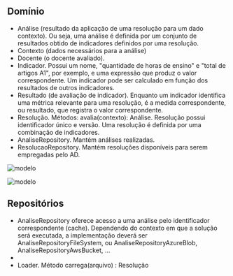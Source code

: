 ## Domínio

- Análise (resultado da aplicação de uma resolução para um dado contexto). Ou seja, uma análise é definida por um conjunto de resultados obtido de indicadores definidos por uma resolução.
- Contexto (dados necessários para a análise)
- Docente (o docente avaliado).
- Indicador. Possui um nome, "quantidade de horas de ensino" e "total de artigos A1", por exemplo, e uma expressão que produz o valor correspondente. Um indicador pode ser calculado em função dos resultados de outros indicadores.
- Resultado (de avaliação de indicador). Enquanto um indicador identifica uma métrica relevante para uma resolução, é a medida correspondente, ou resultado, que registra o valor correspondente.
- Resolução. Métodos: avalia(contexto): Análise. Resolução possui identificador único e versão. Uma resolução é definida por uma combinação de indicadores.
- AnaliseRepository. Mantém análises realizadas.
- ResolucaoRepository. Mantém resoluções disponíveis para serem empregadas pelo AD.

![modelo](http://www.plantuml.com/plantuml/proxy?cache=no&src=https://raw.githubusercontent.com/kyriosdata/docente-inf/main/documentacao/diagramas/c4-component.puml)

![modelo](http://www.plantuml.com/plantuml/proxy?cache=no&src=https://raw.githubusercontent.com/kyriosdata/docente-inf/main/documentacao/diagramas/c4-component.puml)

## Repositórios

- AnaliseRepository oferece acesso a uma análise pelo identificador correspondente (cache). Dependendo do contexto em que a solução será executada, a implementação deverá ser AnaliseRepositoryFileSystem, ou AnaliseRepositoryAzureBlob, AnaliseRepositoryAwsBucket, ...
-
- Loader. Método carrega(arquivo) : Resolução
